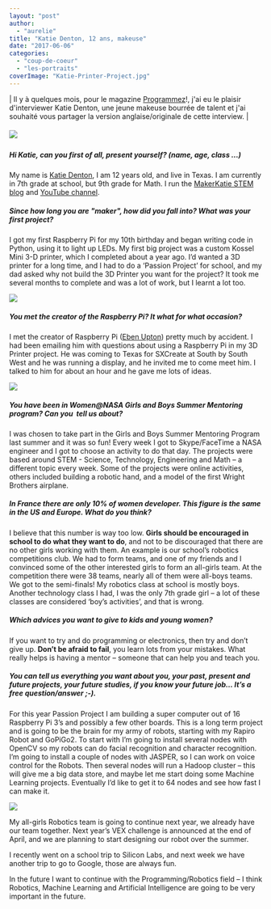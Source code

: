 ```yaml
---
layout: "post"
author: 
  - "aurelie"
title: "Katie Denton, 12 ans, makeuse"
date: "2017-06-06"
categories: 
  - "coup-de-coeur"
  - "les-portraits"
coverImage: "Katie-Printer-Project.jpg"
---
```


| Il y à quelques mois, pour le magazine [Programmez](http://www.programmez.com/)!, j'ai eu le plaisir d'interviewer Katie Denton, une jeune makeuse bourrée de talent et j'ai souhaité vous partager la version anglaise/originale de cette interview. |

##### _[![](/assets/2017/06/2017-06-06-katie-denton-12-ans-makeuse/Katie-Printer-Project-300x269.jpg)](/assets/2017/06/2017-06-06-katie-denton-12-ans-makeuse/Katie-Printer-Project.jpg)_

##### _Hi Katie, can you first of all, present yourself? (name, age, class …)_

My name is [Katie Denton](https://www.facebook.com/MakerKatie/), I am 12 years old, and live in Texas. I am currently in 7th grade at school, but 9th grade for Math. I run the [MakerKatie STEM blog](http://katie.atomicburn.com/) and [YouTube channel](https://www.youtube.com/channel/UCY6zeYEGL2O18Q1HLFYmWsw).

##### _Since how long you are "maker", how did you fall into? What was your first project?_

I got my first Raspberry Pi for my 10th birthday and began writing code in Python, using it to light up LEDs. My first big project was a custom Kossel Mini 3-D printer, which I completed about a year ago. I’d wanted a 3D printer for a long time, and I had to do a ‘Passion Project’ for school, and my dad asked why not build the 3D Printer you want for the project? It took me several months to complete and was a lot of work, but I learnt a lot too.

[![](/assets/2017/06/2017-06-06-katie-denton-12-ans-makeuse/Katie-Lathe-300x225.jpg)](/assets/2017/06/2017-06-06-katie-denton-12-ans-makeuse/Katie-Lathe.jpg)

##### _You met the creator of the Raspberry Pi? It what for what occasion?_

I met the creator of Raspberry Pi ([Eben Upton](https://twitter.com/ebenupton)) pretty much by accident. I had been emailing him with questions about using a Raspberry Pi in my 3D Printer project. He was coming to Texas for SXCreate at South by South West and he was running a display, and he invited me to come meet him. I talked to him for about an hour and he gave me lots of ideas.

[![](/assets/2017/06/2017-06-06-katie-denton-12-ans-makeuse/Katie-and-Eben-300x225.jpg)](/assets/2017/06/2017-06-06-katie-denton-12-ans-makeuse/Katie-and-Eben.jpg)

##### _You have been in Women@NASA Girls and Boys Summer Mentoring program? Can you  tell us about?_

I was chosen to take part in the Girls and Boys Summer Mentoring Program last summer and it was so fun! Every week I got to Skype/FaceTime a NASA engineer and I got to choose an activity to do that day. The projects were based around STEM - Science, Technology, Engineering and Math – a different topic every week. Some of the projects were online activities, others included building a robotic hand, and a model of the first Wright Brothers airplane.

##### _In France there are only 10% of women developer. This figure is the same in the US and Europe. What do you think?_

I believe that this number is way too low. **Girls should be encouraged in school to do what they want to do**, and not to be discouraged that there are no other girls working with them. An example is our school’s robotics competitions club. We had to form teams, and one of my friends and I convinced some of the other interested girls to form an all-girls team. At the competition there were 38 teams, nearly all of them were all-boys teams. We got to the semi-finals! My robotics class at school is mostly boys. Another technology class I had, I was the only 7th grade girl – a lot of these classes are considered ‘boy’s activities’, and that is wrong.

##### _Which advices you want to give to kids and young women?_

If you want to try and do programming or electronics, then try and don’t give up. **Don’t be afraid to fail**, you learn lots from your mistakes. What really helps is having a mentor – someone that can help you and teach you.

##### _You can tell us everything you want about you, your past, present and future projects, your future studies, if you know your future job… It’s a free question/answer ;-)._

For this year Passion Project I am building a super computer out of 16 Raspberry Pi 3’s and possibly a few other boards. This is a long term project and is going to be the brain for my army of robots, starting with my Rapiro Robot and GoPiGo2. To start with I’m going to install several nodes with OpenCV so my robots can do facial recognition and character recognition. I’m going to install a couple of nodes with JASPER, so I can work on voice control for the Robots. Then several nodes will run a Hadoop cluster – this will give me a big data store, and maybe let me start doing some Machine Learning projects. Eventually I’d like to get it to 64 nodes and see how fast I can make it.

[![](/assets/2017/06/2017-06-06-katie-denton-12-ans-makeuse/SuperComputer-Parts-for-Rapiro-Brain-300x220.jpg)](/assets/2017/06/2017-06-06-katie-denton-12-ans-makeuse/SuperComputer-Parts-for-Rapiro-Brain.jpg)

My all-girls Robotics team is going to continue next year, we already have our team together. Next year’s VEX challenge is announced at the end of April, and we are planning to start designing our robot over the summer.

I recently went on a school trip to Silicon Labs, and next week we have another trip to go to Google, those are always fun.

In the future I want to continue with the Programming/Robotics field – I think Robotics, Machine Learning and Artificial Intelligence are going to be very important in the future.
